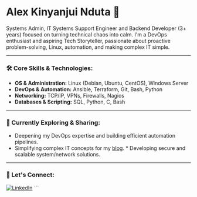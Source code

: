 # Alex Kinyanjui Nduta 👋

Systems Admin, IT Systems Support Engineer and Backend Developer (3+ years) focused on turning technical chaos into calm.
I'm a DevOps enthusiast and aspiring Tech Storyteller, passionate about proactive problem-solving, Linux, automation, and making complex IT simple.

---

### 🛠️ Core Skills & Technologies:
* **OS & Administration:** Linux (Debian, Ubuntu, CentOS), Windows Server
* **DevOps & Automation:** Ansible, Terraform, Git, Bash, Python
* **Networking:** TCP/IP, VPNs, Firewalls, Nagios
* **Databases & Scripting:** SQL, Python, C, Bash

---

### 🌱 Currently Exploring & Sharing:
* Deepening my DevOps expertise and building efficient automation pipelines.
* Simplifying complex IT concepts for my [blog](https://alexnduta.netlify.app/articles/). * Developing secure and scalable system/network solutions.

---

### 💬 Let's Connect:

<a href="YOUR_LINKEDIN_PROFILE_URL_HERE" target="_blank"><img src="https://img.shields.io/badge/LinkedIn-0077B5?style=for-the-badge&logo=linkedin&logoColor=white" alt="LinkedIn"/></a> ```
